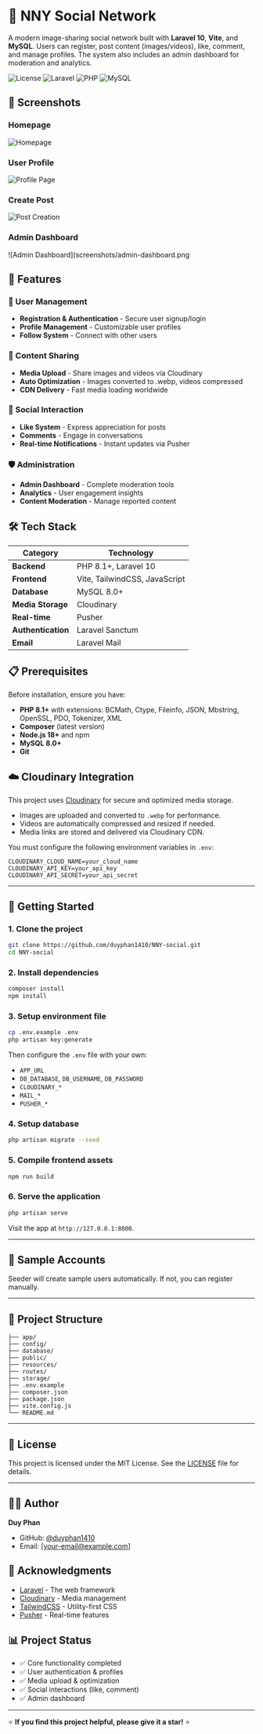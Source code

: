 # 📱 NNY Social Network

A modern image-sharing social network built with **Laravel 10**, **Vite**, and **MySQL**. Users can register, post content (images/videos), like, comment, and manage profiles. The system also includes an admin dashboard for moderation and analytics.

![License](https://img.shields.io/badge/license-MIT-blue.svg)
![Laravel](https://img.shields.io/badge/Laravel-10-red.svg)
![PHP](https://img.shields.io/badge/PHP-8.1+-blue.svg)
![MySQL](https://img.shields.io/badge/MySQL-8.0+-orange.svg)

## 📸 Screenshots

### Homepage
![Homepage](screenshots/homepage.png)

### User Profile
![Profile Page](screenshots/profile.png)

### Create Post
![Post Creation](screenshots/create-post.png)

### Admin Dashboard
![Admin Dashboard](screenshots/admin-dashboard.png

## 🚀 Features

### 👥 User Management
- **Registration & Authentication** - Secure user signup/login
- **Profile Management** - Customizable user profiles
- **Follow System** - Connect with other users

### 📱 Content Sharing  
- **Media Upload** - Share images and videos via Cloudinary
- **Auto Optimization** - Images converted to .webp, videos compressed
- **CDN Delivery** - Fast media loading worldwide

### 💬 Social Interaction
- **Like System** - Express appreciation for posts
- **Comments** - Engage in conversations
- **Real-time Notifications** - Instant updates via Pusher

### 🛡️ Administration
- **Admin Dashboard** - Complete moderation tools
- **Analytics** - User engagement insights
- **Content Moderation** - Manage reported content

## 🛠️ Tech Stack

| Category | Technology |
|----------|------------|
| **Backend** | PHP 8.1+, Laravel 10 |
| **Frontend** | Vite, TailwindCSS, JavaScript |
| **Database** | MySQL 8.0+ |
| **Media Storage** | Cloudinary |
| **Real-time** | Pusher |
| **Authentication** | Laravel Sanctum |
| **Email** | Laravel Mail |

## 📋 Prerequisites

Before installation, ensure you have:

- **PHP 8.1+** with extensions: BCMath, Ctype, Fileinfo, JSON, Mbstring, OpenSSL, PDO, Tokenizer, XML
- **Composer** (latest version)
- **Node.js 18+** and npm
- **MySQL 8.0+**
- **Git**

## ☁️ Cloudinary Integration

This project uses [Cloudinary](https://cloudinary.com/) for secure and optimized media storage.

- Images are uploaded and converted to `.webp` for performance.
- Videos are automatically compressed and resized if needed.
- Media links are stored and delivered via Cloudinary CDN.

You must configure the following environment variables in `.env`:

```env
CLOUDINARY_CLOUD_NAME=your_cloud_name
CLOUDINARY_API_KEY=your_api_key
CLOUDINARY_API_SECRET=your_api_secret
```
---

## 🚀 Getting Started

### 1. Clone the project

```bash
git clone https://github.com/duyphan1410/NNY-social.git
cd NNY-social
````

### 2. Install dependencies

```bash
composer install
npm install
```

### 3. Setup environment file

```bash
cp .env.example .env
php artisan key:generate
```

Then configure the `.env` file with your own:

* `APP_URL`
* `DB_DATABASE`, `DB_USERNAME`, `DB_PASSWORD`
* `CLOUDINARY_*`
* `MAIL_*`
* `PUSHER_*`

### 4. Setup database

```bash
php artisan migrate --seed
```

### 5. Compile frontend assets

```bash
npm run build
```

### 6. Serve the application

```bash
php artisan serve
```

Visit the app at `http://127.0.0.1:8000`.

---

## 🧪 Sample Accounts

Seeder will create sample users automatically. If not, you can register manually.

---

## 📁 Project Structure

```
├── app/
├── config/
├── database/
├── public/
├── resources/
├── routes/
├── storage/
├── .env.example
├── composer.json
├── package.json
├── vite.config.js
└── README.md
```

---

## 📄 License

This project is licensed under the MIT License. See the [LICENSE](LICENSE.md) file for details.

---

## 👨‍💻 Author

**Duy Phan**
- GitHub: [@duyphan1410](https://github.com/duyphan1410)
- Email: [your-email@example.com]

## 🙏 Acknowledgments

- [Laravel](https://laravel.com/) - The web framework
- [Cloudinary](https://cloudinary.com/) - Media management
- [TailwindCSS](https://tailwindcss.com/) - Utility-first CSS
- [Pusher](https://pusher.com/) - Real-time features

## 📊 Project Status

- ✅ Core functionality completed
- ✅ User authentication & profiles
- ✅ Media upload & optimization
- ✅ Social interactions (like, comment)
- ✅ Admin dashboard

---

⭐ **If you find this project helpful, please give it a star!** ⭐


